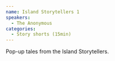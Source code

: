 ```yaml
---
name: Island Storytellers 1
speakers:
  - The Anonymous
categories:
  - Story shorts (15min)
---
```


Pop-up tales from the Island Storytellers.
